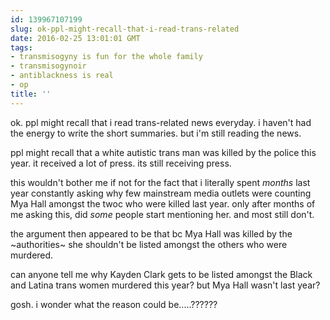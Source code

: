 ```yaml
---
id: 139967107199
slug: ok-ppl-might-recall-that-i-read-trans-related
date: 2016-02-25 13:01:01 GMT
tags:
- transmisogyny is fun for the whole family
- transmisogynoir
- antiblackness is real
- op
title: ''
---
```

ok. ppl might recall that i read trans-related news everyday. i haven't had the energy to write the short summaries. but i'm still reading the news.

ppl might recall that a white autistic trans man was killed by the police this year. it received a lot of press. its still receiving press.

this wouldn't bother me if not for the fact that i literally spent *months* last year constantly asking why few mainstream media outlets were counting Mya Hall amongst the twoc who were killed last year. only after months of me asking this, did *some* people start mentioning her. and most still don't.

the argument then appeared to be that bc Mya Hall was killed by the ~authorities~ she shouldn't be listed amongst the others who were murdered. 

can anyone tell me why Kayden Clark gets to be listed amongst the Black and Latina trans women murdered this year? but Mya Hall wasn't last year?

gosh. i wonder what the reason could be.....??????